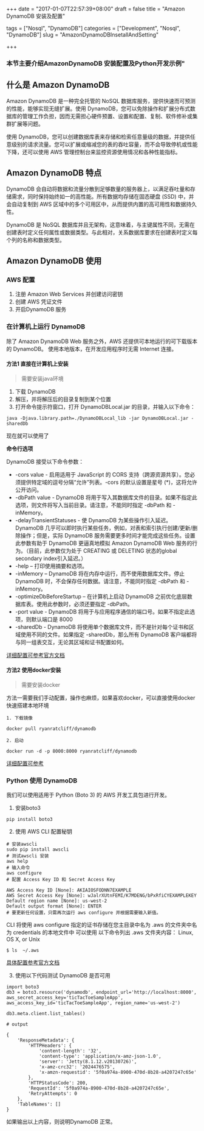 +++
date = "2017-01-07T22:57:39+08:00"
draft = false
title = "Amazon DynamoDB 安装及配置"

tags = ["Nosql", "DynamoDB"]
categories = ["Development", "Nosql", "DynamoDB"]
slug = "AmazonDynamoDBInsetallAndSetting"

+++

### 本节主要介绍AmazonDynamoDB 安装配置及Python开发示例"

## 什么是 Amazon DynamoDB
Amazon DynamoDB 是一种完全托管的 NoSQL 数据库服务，提供快速而可预测的性能，能够实现无缝扩展。使用 DynamoDB，您可以免除操作和扩展分布式数据库的管理工作负担，因而无需担心硬件预置、设置和配置、复制、软件修补或集群扩展等问题。

使用 DynamoDB，您可以创建数据库表来存储和检索任意量级的数据，并提供任意级别的请求流量。您可以扩展或缩减您的表的吞吐容量，而不会导致停机或性能下降，还可以使用 AWS 管理控制台来监控资源使用情况和各种性能指标。

## Amazon DynamoDB 特点

DynamoDB 会自动将数据和流量分散到足够数量的服务器上，以满足吞吐量和存储需求，同时保持始终如一的高性能。所有数据均存储在固态硬盘 (SSD) 中，并会自动复制到 AWS 区域中的多个可用区中，从而提供内置的高可用性和数据持久性。

DynamoDB 是 NoSQL 数据库并且无架构，这意味着，与主键属性不同，无需在创建表时定义任何属性或数据类型。与此相对，关系数据库要求在创建表时定义每个列的名称和数据类型。

## Amazon DynamoDB 使用

### AWS 配置

1. 注册 Amazon Web Services 并创建访问密钥
2. 创建 AWS 凭证文件
3. 开启DynamoDB 服务

### 在计算机上运行 DynamoDB

除了 Amazon DynamoDB Web 服务之外，AWS 还提供可本地运行的可下载版本的 DynamoDB。
使用本地版本，在开发应用程序时无需 Internet 连接。

#### 方法1 直接在计算机上安装

> 需要安装java环境

1. 下载 DynamoDB
2. 解压，并将解压后的目录复制到某个位置
3. 打开命令提示符窗口，打开 DynamoDBLocal.jar 的目录，并输入以下命令：

```
java -Djava.library.path=./DynamoDBLocal_lib -jar DynamoDBLocal.jar -sharedDb
```

现在就可以使用了

**命令行选项**

DynamoDB 接受以下命令参数：

* -cors value - 启用适用于 JavaScript 的 CORS 支持（跨源资源共享）。您必须提供特定域的逗号分隔“允许”列表。-cors 的默认设置是星号 (*)，这将允许公开访问。
* -dbPath value - DynamoDB 将用于写入其数据库文件的目录。如果不指定此选项，则文件将写入当前目录。请注意，不能同时指定 -dbPath 和 -inMemory。
* -delayTransientStatuses - 使 DynamoDB 为某些操作引入延迟。DynamoDB 几乎可以即时执行某些任务，例如，对表和索引执行创建/更新/删除操作；但是，实际 DynamoDB 服务需要更多时间才能完成这些任务。设置此参数有助于 DynamoDB 更逼真地模拟 Amazon DynamoDB Web 服务的行为。（目前，此参数仅为处于 CREATING 或 DELETING 状态的global secondary index引入延迟。）
* -help – 打印使用摘要和选项。
* -inMemory – DynamoDB 将在内存中运行，而不使用数据库文件。停止 DynamoDB 时，不会保存任何数据。请注意，不能同时指定 -dbPath 和 -inMemory。
* -optimizeDbBeforeStartup – 在计算机上启动 DynamoDB 之前优化底层数据库表。使用此参数时，必须还要指定 -dbPath。
* -port value - DynamoDB 将用于与应用程序通信的端口号。如果不指定此选项，则默认端口是 8000
* -sharedDb - DynamoDB 将使用单个数据库文件，而不是针对每个证书和区域使用不同的文件。如果指定 -sharedDb，那么所有 DynamoDB 客户端都将与同一组表交互，无论其区域和证书配置如何。

[详细配置可参考官方文档](http://docs.aws.amazon.com/zh_cn/amazondynamodb/latest/developerguide/DynamoDBLocal.html?shortFooter=true)

#### 方法2 使用docker安装

> 需要安装docker

方法一需要我们手动配置，操作也麻烦，如果喜欢docker，可以直接使用docker快速搭建本地环境

```
1. 下载镜像

docker pull ryanratcliff/dynamodb

2. 启动

docker run -d -p 8000:8000 ryanratcliff/dynamodb

```

[详细配置可参考](https://github.com/RyanRatcliff/docker_dynamodb)


### Python 使用 DynamoDB

我们可以使用适用于 Python (Boto 3) 的 AWS 开发工具包进行开发。

1. 安装boto3

```
pip install boto3
```

2. 使用 AWS CLI 配置秘钥

```
# 安装awscli
sudo pip install awscli
# 测试awscli 安装
aws help
# 输入命令
aws configure
# 配置 Access Key ID 和 Secret Access Key

AWS Access Key ID [None]: AKIAIOSFODNN7EXAMPLE
AWS Secret Access Key [None]: wJalrXUtnFEMI/K7MDENG/bPxRfiCYEXAMPLEKEY
Default region name [None]: us-west-2
Default output format [None]: ENTER
# 要更新任何设置，只需再次运行 aws configure 并根据需要输入新值。
```

CLI 将使用 aws configure 指定的证书存储在您主目录中名为 .aws 的文件夹中名为 credentials 的本地文件中
可以使用 以下命令列出 .aws 文件夹内容：
Linux, OS X, or Unix
```
$ ls  ~/.aws
```
[具体配置参考官方文档](http://docs.aws.amazon.com/zh_cn/cli/latest/userguide/cli-chap-getting-started.html?shortFooter=true)


3. 使用以下代码测试 DynamoDB 是否可用
 
```
import boto3
db3 = boto3.resource('dynamodb', endpoint_url='http://localhost:8000', aws_secret_access_key='ticTacToeSampleApp', aws_access_key_id='ticTacToeSampleApp', region_name='us-west-2')

db3.meta.client.list_tables()

# output

{
	'ResponseMetadata': {
	    'HTTPHeaders': {
	    	'content-length': '32',
            'content-type': 'application/x-amz-json-1.0',
            'server': 'Jetty(8.1.12.v20130726)',
            'x-amz-crc32': '2024476575',
            'x-amzn-requestid': '5f0a974a-8900-470d-8b28-a4207247c65e'
	    },
        'HTTPStatusCode': 200,
        'RequestId': '5f0a974a-8900-470d-8b28-a4207247c65e',
        'RetryAttempts': 0
	},
    'TableNames': []
}

```

如果输出以上内容，则说明DynamoDB 正常。

